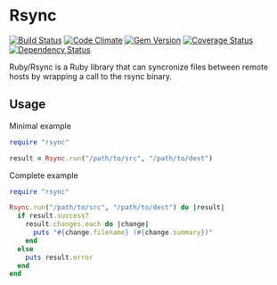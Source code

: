 # Rsync

[![Build Status](https://travis-ci.org/jbussdieker/ruby-rsync.png?branch=master)](https://travis-ci.org/jbussdieker/ruby-rsync)
[![Code Climate](https://codeclimate.com/github/jbussdieker/ruby-rsync.png)](https://codeclimate.com/github/jbussdieker/ruby-rsync)
[![Gem Version](https://badge.fury.io/rb/rsync.png)](http://badge.fury.io/rb/rsync)
[![Coverage Status](https://coveralls.io/repos/jbussdieker/ruby-rsync/badge.png)](https://coveralls.io/r/jbussdieker/ruby-rsync)
[![Dependency Status](https://gemnasium.com/jbussdieker/ruby-rsync.svg)](https://gemnasium.com/jbussdieker/ruby-rsync)

Ruby/Rsync is a Ruby library that can syncronize files between remote hosts by wrapping a call to the rsync binary.

## Usage

Minimal example
```ruby
require "rsync"

result = Rsync.run("/path/to/src", "/path/to/dest")
```

Complete example
```ruby
require "rsync"

Rsync.run("/path/to/src", "/path/to/dest") do |result|
  if result.success?
    result.changes.each do |change|
      puts "#{change.filename} (#{change.summary})"
    end
  else
    puts result.error
  end
end
```
